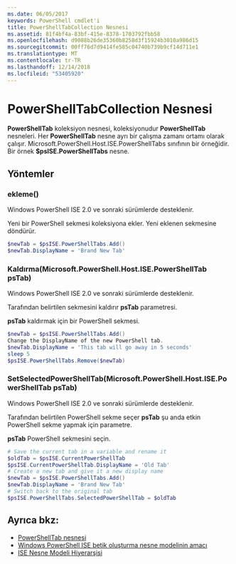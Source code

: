 ```yaml
---
ms.date: 06/05/2017
keywords: PowerShell cmdlet'i
title: PowerShellTabCollection Nesnesi
ms.assetid: 81f4bf4a-83bf-415e-8378-1703792fbb58
ms.openlocfilehash: d9088b26de35360b8258d3f15924b3010a986d15
ms.sourcegitcommit: 00ff76d7d9414fe585c04740b739b9cf14d711e1
ms.translationtype: MT
ms.contentlocale: tr-TR
ms.lasthandoff: 12/14/2018
ms.locfileid: "53405920"
---
```

# <a name="the-powershelltabcollection-object"></a>PowerShellTabCollection Nesnesi

**PowerShellTab** koleksiyon nesnesi, koleksiyonudur **PowerShellTab** nesneleri. Her **PowerShellTab** nesne ayrı bir çalışma zamanı ortamı olarak çalışır. Microsoft.PowerShell.Host.ISE.PowerShellTabs sınıfının bir örneğidir. Bir örnek **$psISE.PowerShellTabs** nesne.

## <a name="methods"></a>Yöntemler

### <a name="add"></a>ekleme\(\)

Windows PowerShell ISE 2.0 ve sonraki sürümlerde desteklenir.

Yeni bir PowerShell sekmesi koleksiyona ekler. Yeni eklenen sekmesine döndürür.

```powershell
$newTab = $psISE.PowerShellTabs.Add()
$newTab.DisplayName = 'Brand New Tab'
```

### <a name="removemicrosoftpowershellhostisepowershelltab-pstab"></a>Kaldırma\(Microsoft.PowerShell.Host.ISE.PowerShellTab psTab\)

Windows PowerShell ISE 2.0 ve sonraki sürümlerde desteklenir.

Tarafından belirtilen sekmesini kaldırır **psTab** parametresi.

**psTab** kaldırmak için bir PowerShell sekmesi.

```powershell
$newTab = $psISE.PowerShellTabs.Add()
Change the DisplayName of the new PowerShell tab.
$newTab.DisplayName = 'This tab will go away in 5 seconds'
sleep 5
$psISE.PowerShellTabs.Remove($newTab)
```

### <a name="setselectedpowershelltabmicrosoftpowershellhostisepowershelltab-pstab"></a>SetSelectedPowerShellTab\(Microsoft.PowerShell.Host.ISE.PowerShellTab psTab\)

Windows PowerShell ISE 2.0 ve sonraki sürümlerde desteklenir.

Tarafından belirtilen PowerShell sekme seçer **psTab** şu anda etkin PowerShell sekme yapmak için parametre.

**psTab** PowerShell sekmesini seçin.

```powershell
# Save the current tab in a variable and rename it
$oldTab = $psISE.CurrentPowerShellTab
$psISE.CurrentPowerShellTab.DisplayName = 'Old Tab'
# Create a new tab and give it a new display name
$newTab = $psISE.PowerShellTabs.Add()
$newTab.DisplayName = 'Brand New Tab'
# Switch back to the original tab
$psISE.PowerShellTabs.SelectedPowerShellTab = $oldTab
```

## <a name="see-also"></a>Ayrıca bkz:

- [PowerShellTab nesnesi](The-PowerShellTab-Object.md)
- [Windows PowerShell ISE betik oluşturma nesne modelinin amacı](Purpose-of-the-Windows-PowerShell-ISE-Scripting-Object-Model.md)
- [ISE Nesne Modeli Hiyerarşisi](The-ISE-Object-Model-Hierarchy.md)
